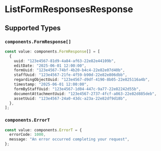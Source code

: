 # ListFormResponsesResponse


## Supported Types

### `components.FormResponse[]`

```typescript
const value: components.FormResponse[] = [
  {
    uuid: "123e4567-81d9-4a84-af63-22e82e44109b",
    editDate: "2025-06-01 12:00:00",
    formUuid: "123e4567-74bf-4b20-b4c4-22e82e07d40b",
    staffUuid: "123e4567-21fe-4f59-b90d-22e82e806dbb",
    regardingObjectUuid: "123e4567-d9df-4190-8b05-22e825116a4b",
    timestamp: "2025-06-01 12:00:00",
    formByStaffUuid: "123e4567-1d04-447c-9a77-22e82242d55b",
    documentAttachmentUuid: "123e4567-2737-4fcf-a863-22e82d885deb",
    assetUuid: "123e4567-24a0-43dc-a23a-22e82df9d18b",
  },
];
```

### `components.ErrorT`

```typescript
const value: components.ErrorT = {
  errorCode: 1000,
  message: "An error occurred completing your request",
};
```

